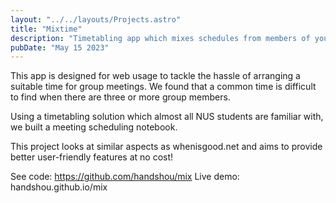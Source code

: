 ```yaml
---
layout: "../../layouts/Projects.astro"
title: "Mixtime"
description: "Timetabling app which mixes schedules from members of your team."
pubDate: "May 15 2023"
---
```


This app is designed for web usage to tackle the hassle of arranging a 
suitable time for group meetings. We found that a common time is difficult to
find when there are three or more group members.

Using a timetabling solution which almost all NUS students are familiar with,
we built a meeting scheduling notebook. 

This project looks at similar aspects
as whenisgood.net and aims to provide better user-friendly features at no cost!

See code: https://github.com/handshou/mix
Live demo: handshou.github.io/mix

